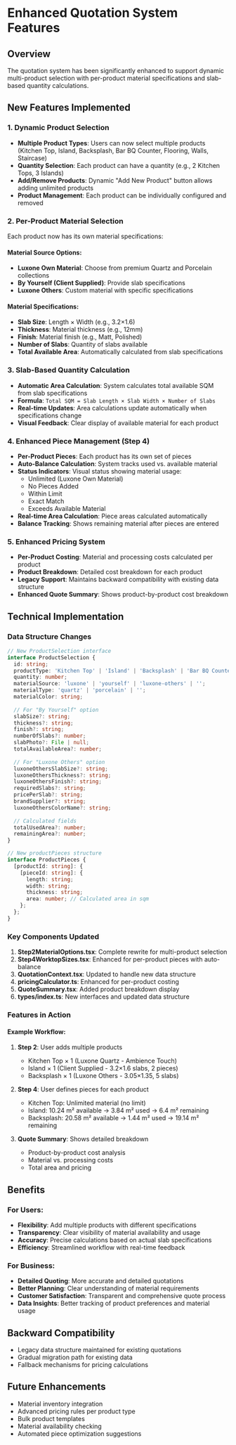 # Enhanced Quotation System Features

## Overview
The quotation system has been significantly enhanced to support dynamic multi-product selection with per-product material specifications and slab-based quantity calculations.

## New Features Implemented

### 1. Dynamic Product Selection
- **Multiple Product Types**: Users can now select multiple products (Kitchen Top, Island, Backsplash, Bar BQ Counter, Flooring, Walls, Staircase)
- **Quantity Selection**: Each product can have a quantity (e.g., 2 Kitchen Tops, 3 Islands)
- **Add/Remove Products**: Dynamic "Add New Product" button allows adding unlimited products
- **Product Management**: Each product can be individually configured and removed

### 2. Per-Product Material Selection
Each product now has its own material specifications:

#### Material Source Options:
- **Luxone Own Material**: Choose from premium Quartz and Porcelain collections
- **By Yourself (Client Supplied)**: Provide slab specifications
- **Luxone Others**: Custom material with specific specifications

#### Material Specifications:
- **Slab Size**: Length × Width (e.g., 3.2×1.6)
- **Thickness**: Material thickness (e.g., 12mm)
- **Finish**: Material finish (e.g., Matt, Polished)
- **Number of Slabs**: Quantity of slabs available
- **Total Available Area**: Automatically calculated from slab specifications

### 3. Slab-Based Quantity Calculation
- **Automatic Area Calculation**: System calculates total available SQM from slab specifications
- **Formula**: `Total SQM = Slab Length × Slab Width × Number of Slabs`
- **Real-time Updates**: Area calculations update automatically when specifications change
- **Visual Feedback**: Clear display of available material for each product

### 4. Enhanced Piece Management (Step 4)
- **Per-Product Pieces**: Each product has its own set of pieces
- **Auto-Balance Calculation**: System tracks used vs. available material
- **Status Indicators**: Visual status showing material usage:
  - Unlimited (Luxone Own Material)
  - No Pieces Added
  - Within Limit
  - Exact Match
  - Exceeds Available Material
- **Real-time Area Calculation**: Piece areas calculated automatically
- **Balance Tracking**: Shows remaining material after pieces are entered

### 5. Enhanced Pricing System
- **Per-Product Costing**: Material and processing costs calculated per product
- **Product Breakdown**: Detailed cost breakdown for each product
- **Legacy Support**: Maintains backward compatibility with existing data structure
- **Enhanced Quote Summary**: Shows product-by-product cost breakdown

## Technical Implementation

### Data Structure Changes
```typescript
// New ProductSelection interface
interface ProductSelection {
  id: string;
  productType: 'Kitchen Top' | 'Island' | 'Backsplash' | 'Bar BQ Counter' | 'Flooring' | 'Walls' | 'Staircase';
  quantity: number;
  materialSource: 'luxone' | 'yourself' | 'luxone-others' | '';
  materialType: 'quartz' | 'porcelain' | '';
  materialColor: string;
  
  // For "By Yourself" option
  slabSize?: string;
  thickness?: string;
  finish?: string;
  numberOfSlabs?: number;
  slabPhoto?: File | null;
  totalAvailableArea?: number;
  
  // For "Luxone Others" option
  luxoneOthersSlabSize?: string;
  luxoneOthersThickness?: string;
  luxoneOthersFinish?: string;
  requiredSlabs?: string;
  pricePerSlab?: string;
  brandSupplier?: string;
  luxoneOthersColorName?: string;
  
  // Calculated fields
  totalUsedArea?: number;
  remainingArea?: number;
}

// New productPieces structure
interface ProductPieces {
  [productId: string]: {
    [pieceId: string]: {
      length: string;
      width: string;
      thickness: string;
      area: number; // Calculated area in sqm
    };
  };
}
```

### Key Components Updated
1. **Step2MaterialOptions.tsx**: Complete rewrite for multi-product selection
2. **Step4WorktopSizes.tsx**: Enhanced for per-product pieces with auto-balance
3. **QuotationContext.tsx**: Updated to handle new data structure
4. **pricingCalculator.ts**: Enhanced for per-product costing
5. **QuoteSummary.tsx**: Added product breakdown display
6. **types/index.ts**: New interfaces and updated data structure

### Features in Action

#### Example Workflow:
1. **Step 2**: User adds multiple products
   - Kitchen Top × 1 (Luxone Quartz - Ambience Touch)
   - Island × 1 (Client Supplied - 3.2×1.6 slabs, 2 pieces)
   - Backsplash × 1 (Luxone Others - 3.05×1.35, 5 slabs)

2. **Step 4**: User defines pieces for each product
   - Kitchen Top: Unlimited material (no limit)
   - Island: 10.24 m² available → 3.84 m² used → 6.4 m² remaining
   - Backsplash: 20.58 m² available → 1.44 m² used → 19.14 m² remaining

3. **Quote Summary**: Shows detailed breakdown
   - Product-by-product cost analysis
   - Material vs. processing costs
   - Total area and pricing

## Benefits

### For Users:
- **Flexibility**: Add multiple products with different specifications
- **Transparency**: Clear visibility of material availability and usage
- **Accuracy**: Precise calculations based on actual slab specifications
- **Efficiency**: Streamlined workflow with real-time feedback

### For Business:
- **Detailed Quoting**: More accurate and detailed quotations
- **Better Planning**: Clear understanding of material requirements
- **Customer Satisfaction**: Transparent and comprehensive quote process
- **Data Insights**: Better tracking of product preferences and material usage

## Backward Compatibility
- Legacy data structure maintained for existing quotations
- Gradual migration path for existing data
- Fallback mechanisms for pricing calculations

## Future Enhancements
- Material inventory integration
- Advanced pricing rules per product type
- Bulk product templates
- Material availability checking
- Automated piece optimization suggestions 